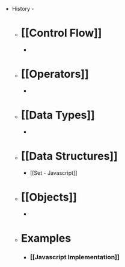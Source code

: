 - History -
	- # **[[Control Flow]]**
		-
	- # **[[Operators]]**
		-
	- # **[[Data Types]]**
		-
	- # **[[Data Structures]]**
		- [[Set - Javascript]]
	- # **[[Objects]]**
		-
	- # **Examples**
		- ### [[Javascript Implementation]]